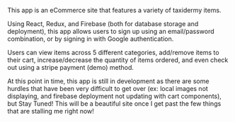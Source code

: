 This app is an eCommerce site that features a variety of taxidermy items. 

Using React, Redux, and Firebase (both for database storage and deployment), this app allows users to sign up using an email/password combination, or by signing in with Google authentication.

Users can view items across 5 different categories, add/remove items to their cart, increase/decrease the quantity of items ordered, and even check out using a stripe payment (demo) method. 

At this point in time, this app is still in development as there are some hurdles that have been very difficult to get over (ex: local images not displaying, and firebase deployment not updating with cart components), but Stay Tuned! This will be a beautiful site once I get past the few things that are stalling me right now!
